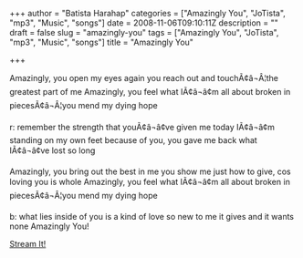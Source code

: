 +++
author = "Batista Harahap"
categories = ["Amazingly You", "JoTista", "mp3", "Music", "songs"]
date = 2008-11-06T09:10:11Z
description = ""
draft = false
slug = "amazingly-you"
tags = ["Amazingly You", "JoTista", "mp3", "Music", "songs"]
title = "Amazingly You"

+++


Amazingly, you open my eyes again
you reach out and touchÃ¢â¬Â¦the greatest part of me
Amazingly, you feel what IÃ¢â¬â¢m all about
broken in piecesÃ¢â¬Â¦you mend my dying hope

r:
remember the strength that youÃ¢â¬â¢ve given me
today IÃ¢â¬â¢m standing on my own feet
because of you, you gave me back what IÃ¢â¬â¢ve lost so long

Amazingly, you bring out the best in me
you show me just how to give, cos loving you is whole
Amazingly, you feel what IÃ¢â¬â¢m all about
broken in piecesÃ¢â¬Â¦you mend my dying hope

b:
what lies inside of you
is a kind of love so new to me
it gives and it wants none
Amazingly You!

<a title="Amazingly You" href="http://www.archive.org/download/AmazinglyYou/Tista-AmazinglyYou.mp3">Stream It!</a>
